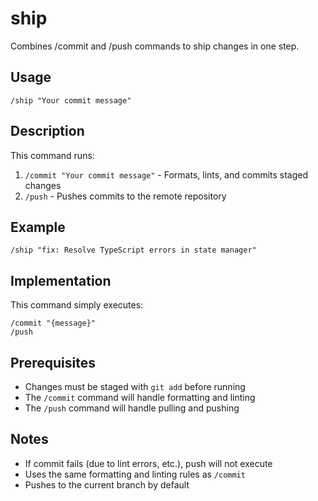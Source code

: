 # ship

Combines /commit and /push commands to ship changes in one step.

## Usage

```
/ship "Your commit message"
```

## Description

This command runs:

1. `/commit "Your commit message"` - Formats, lints, and commits staged changes
2. `/push` - Pushes commits to the remote repository

## Example

```
/ship "fix: Resolve TypeScript errors in state manager"
```

## Implementation

This command simply executes:

```
/commit "{message}"
/push
```

## Prerequisites

- Changes must be staged with `git add` before running
- The `/commit` command will handle formatting and linting
- The `/push` command will handle pulling and pushing

## Notes

- If commit fails (due to lint errors, etc.), push will not execute
- Uses the same formatting and linting rules as `/commit`
- Pushes to the current branch by default
